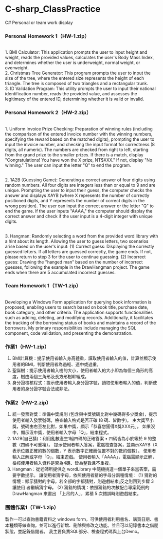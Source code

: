 # C-sharp_ClassPractice
C# Personal or team work display

### Personal Homework 1（HW-1.zip）
   <br>1. BMI Calculator: This application prompts the user to input height and weight, reads the provided values, calculates the user's Body Mass Index, and determines whether the user is underweight, normal weight, or overweight.
   <br>2. Christmas Tree Generator: This program prompts the user to input the size of the tree, where the entered size represents the height of each triangle. The tree is composed of two triangles and a rectangular trunk.
   <br>3. ID Validation Program: This utility prompts the user to input their national identification number, reads the provided value, and assesses the legitimacy of the entered ID, determining whether it is valid or invalid.

### Personal Homework 2（HW-2.zip）
   <br>1. Uniform Invoice Prize Checking: Preparation of winning rules (including the comparison of the entered invoice number with the winning numbers, specifying the reward based on the matched digits), prompting the user to input the invoice number, and checking the input format for correctness (8 digits, all numeric). The numbers are checked from right to left, starting from the grand prize to the smaller prizes. If there is a match, display "Congratulations! You have won the X prize, NT$XXX." If not, display "No winning." The user can input the letter "Q" to end the program.

   <br>2. 1A2B (Guessing Game): Generating a correct answer of four digits using random numbers. All four digits are integers less than or equal to 9 and are unique. Prompting the user to input their guess, the computer checks the answer and displays XAYB (where X represents the number of correctly positioned digits, and Y represents the number of correct digits in the wrong position). The user can input the correct answer or the letter "Q" to end the game. If the user inputs "AAAA," the computer should display the correct answer and check if the user input is a 4-digit integer with unique digits.

   <br>3. Hangman: Randomly selecting a word from the provided word library with a hint about its length. Allowing the user to guess letters, two scenarios arise based on the user's input:
   (1) Correct guess: Displaying the correctly guessed letters. If all letters are guessed correctly, the game ends. If not, please return to step 3 for the user to continue guessing.
   (2) Incorrect guess: Drawing the "hanged man" based on the number of incorrect guesses, following the example in the DrawHangman project. The game ends when there are 5 accumulated incorrect guesses.

### Team Homework 1（TW-1.zip）
<br>Developing a Windows Form application for querying book information is proposed, enabling users to search based on book title, purchase date, book category, and other criteria. The application supports functionalities such as adding, deleting, and modifying records. Additionally, it facilitates the tracking of the borrowing status of books and maintains a record of the borrowers. My primary responsibilities include managing the SQL component, code validation, and presenting the demonstration.


### 作業1（HW-1.zip）
1. BMI計算機：提示使用者輸入身高體重，讀取使用者輸入的值，計算並顯示使用者的BMI，判斷使用者為過輕、適中或過重。
2. 聖誕樹：提示使用者輸入樹的大小，使用者輸入的大小即為每個三角形的高度，樹由兩個三角形及長方形樹幹組成。
3. 身分證檢核程式：提示使用者輸入身分證字號，讀取使用者輸入的值，判斷使用者的身分證字號合法或非法。

### 作業2（HW-2.zip）
1. 統一發票對獎：準備中獎規則 (包含與中獎號碼比對中幾碼得多少獎金)，提示使用者輸入發票號碼，檢查輸入格式是否正確 (8 碼、皆數字)。
   由大獎至小獎，號碼由右至左比對，如果中獎，顯示「恭喜您獲得X獎XXX元」。
   如果沒中，顯示沒中獎，使用者輸入字母「Q」，結束程式。
2. 1A2B(自己猜)：利用亂數產生1組四碼的正確答案 • 四碼皆為小於等於 9 的整數（四碼不可重複）。
   提示使用者輸入答案，電腦檢查答案，並顯示XAYB（X 表示位置正確的數的個數，Y 表示數字正確而位置不對的數的個數）。
   使用者輸入正解或字母「Q」，結束遊戲。
   使用者輸入「AAAA」，電腦需顯示正解，檢核使用者輸入資料是否為4碼、皆為整數且不重複。
3. Hangman：從老師所提供之 wordLibrary 中隨機挑選一個單子來當答案，需要字數提示。
   讓使用者猜字母，依照使用者猜的字母分兩種情境：
   (1) 猜對的情境：顯示猜對的字母，若全部的字都猜對，則遊戲結束;反之則回到步驟 3 讓使用 者繼續猜字母。
   (2) 猜錯的情境：依照猜錯的次數配合專案範例的 DrawHangman 來畫出 「上吊的人」，累積 5 次錯誤時則遊戲結束。

### 團體作業1（TW-1.zip）
製作一可以查詢書籍資料之 windows form，可供使用者利用書名、購買日期、書本種類等做查詢。並可以進行新增、刪除與修改之功能。並且可以記錄書本之借閱狀態，並記錄借閱者。
我主要負責SQL部分、檢查程式碼與上台Demo。

